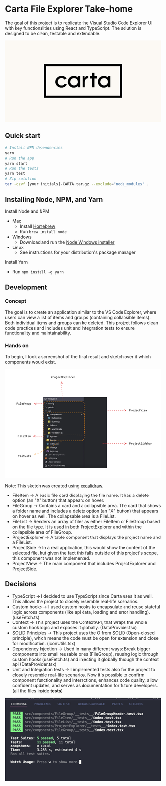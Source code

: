 # Carta File Explorer Take-home
The goal of this project is to replicate the Visual Studio Code Explorer UI with key functionalities using React and TypeScript. The solution is designed to be clean, testable and extendable.

<div align="center">
	<img src="src/assets/images/carta-wallpaper.png" />
</div>

## Quick start

```sh
# Install NPM dependencies
yarn
# Run the app
yarn start
# Run the tests
yarn test
# Zip solution
tar -czvf [your initials]-CARTA.tar.gz --exclude="node_modules" .
```

## Installing Node, NPM, and Yarn

Install Node and NPM

- Mac
  - Install [Homebrew](https://docs.brew.sh/Installation)
  - Run `brew install node`
- Windows
  - Download and run the [Node Windows installer](https://nodejs.org/en/download/)
- Linux
  - See instructions for your distribution's package manager

Install Yarn

- Run `npm install -g yarn`

## Development 
### Concept
The goal is to create an application similar to the VS Code Explorer, where users can view a list of items and groups (containing collapsible items). Both individual items and groups can be deleted. This project follows clean code practices and includes unit and integration tests to ensure functionality and maintainability.


### Hands on
To begin, I took a screenshot of the final result and sketch over it which components would exist.

<div align="center">
	<img src="src/assets/images/project-sketch.png" />
</div>

Note: This sketch was created using [excalidraw](https://excalidraw.com/).

- FileItem -> A basic file card displaying the file name. It has a delete option (an "X" button) that appears on hover.
- FileGroup -> Contains a card and a collapsible area. The card that shows a folder name and includes a delete option (an "X" button) that appears on hover as well. The collapsable area is a FileList.
- FileList -> Renders an array of files as either FileItem or FileGroup based on the file type. It is used in both ProjectExplorer and within the collapsible area of FileGroup.
- ProjectExplorer -> A table component that displays the project name and a FileList.
- ProjectSide -> In a real application, this would show the content of the selected file, but given the fact this falls outside of this project's scope, this component was not implemented.
- ProjectView -> The main component that includes ProjectExplorer and ProjectSide.

##  Decisions
- TypeScript ->  I decided to use TypeScript since Carta uses it as well. This allows the project to closely resemble real-life scenarios.
- Custom hooks -> I used custom hooks to encapsulate and reuse stateful logic across components (like api data, loading and error handling). (useFetch.ts)
- Context -> This project uses the ContextAPI, that wraps the whole custom hook logic and exposes it globally. (DataProvider.tsx)
- SOLID Principles -> This project uses the O from SOLID (Open-closed principle), which means the code must be open  for extension and close for modification. (iconUtils.tsx)
- Dependency Injection -> Used in many different ways: Break bigger components into small reusable ones (FileGroup), reusing logic through custom hooks (useFetch.ts) and injecting it globally through the context api (DataProvider.tsx)
- Unit and Integration tests -> I implemented tests also for the project to closely resemble real-life scenarios. Now it's possible to confirm component functionality and interactions, enhances code quality, allow confident updates, and serves as documentation for future developers. (all the files inside __tests__)

<div align="center">
	<img src="src/assets/images/tests.png" />
</div>